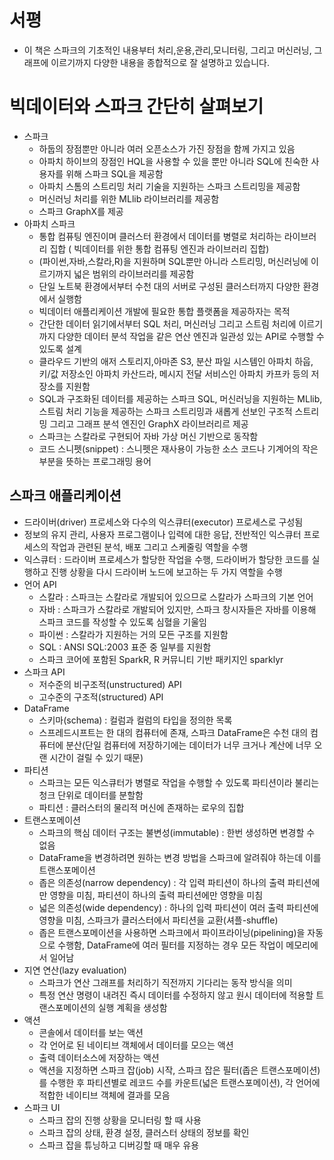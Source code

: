 # 서평
- 이 책은 스파크의 기초적인 내용부터 처리,운용,관리,모니터링, 그리고 머신러닝, 그래프에 이르기까지 다양한 내용을 종합적으로 잘 설명하고 있습니다.
# 빅데이터와 스파크 간단히 살펴보기
- 스파크
  - 하둡의 장점뿐만 아니라 여러 오픈소스가 가진 장점을 함께 가지고 있음
  - 아파치 하이브의 장점인 HQL을 사용할 수 있을 뿐만 아니라 SQL에 친숙한 사용자를 위해 스파크 SQL을 제공함
  - 아파치 스톰의 스트리밍 처리 기술을 지원하는 스파크 스트리밍을 제공함
  - 머신러닝 처리를 위한 MLlib 라이브러리를 제공함
  - 스파크 GraphX를 제공
- 아파치 스파크
  - 통합 컴퓨팅 엔진이며 클러스터 환경에서 데이터를 병렬로 처리하는 라이브러리 집합 ( 빅데이터를 위한 통합 컴퓨팅 엔진과 라이브러리 집합)
  - (파이썬,자바,스칼라,R)을 지원하며 SQL뿐만 아니라 스트리밍, 머신러닝에 이르기까지 넓은 범위의 라이브러리를 제공함
  - 단일 노트북 환경에서부터 수천 대의 서버로 구성된 클러스터까지 다양한 환경에서 실행함
  - 빅데이터 애플리케이션 개발에 필요한 통합 플랫폼을 제공하자는 목적
  - 간단한 데이터 읽기에서부터 SQL 처리, 머신러닝 그리고 스트림 처리에 이르기까지 다양한 데이터 분석 작업을 같은 연산 엔진과 일관성 있는 API로 수행할 수 있도록 설계
  - 클라우드 기반의 애저 스토리지,아마존 S3, 분산 파일 시스템인 아파치 하웁, 키/값 저장소인 아파치 카산드라, 메시지 전달 서비스인 아파치 카프카 등의 저장소를 지원함
  - SQL과 구조화된 데이터를 제공하는 스파크 SQL, 머신러닝을 지원하는 MLlib, 스트림 처리 기능을 제공하는 스파크 스트리밍과 새롭게 선보인 구조적 스트리밍 그리고 그래프 분석 엔진인 GraphX 라이브러리르 제공 
  - 스파크는 스칼라로 구현되어 자바 가상 머신 기반으로 동작함
  - 코드 스니펫(snippet) : 스니펫은 재사용이 가능한 소스 코드나 기계어의 작은 부분을 뜻하는 프로그래밍 용어

## 스파크 애플리케이션
- 드라이버(driver) 프로세스와 다수의 익스큐터(executor) 프로세스로 구성됨
- 정보의 유지 관리, 사용자 프로그램이나 입력에 대한 응답, 전반적인 익스큐터 프로세스의 작업과 관련된 분석, 배포 그리고 스케줄링 역할을 수행
- 익스큐터 : 드라이버 프로세스가 할당한 작업을 수행, 드라이버가 할당한 코드를 실행하고 진행 상황을 다시 드라이버 노드에 보고하는 두 가지 역할을 수행
- 언어 API
  - 스칼라 : 스파크는 스칼라로 개발되어 있으므로 스칼라가 스파크의 기본 언어
  - 자바 : 스파크가 스칼라로 개발되어 있지만, 스파크 창시자들은 자바를 이용해 스파크 코드를 작성할 수 있도록 심혈을 기울임
  - 파이썬 : 스칼라가 지원하는 거의 모든 구조를 지원함
  - SQL : ANSI SQL:2003 표준 중 일부를 지원함
  - 스파크 코어에 포함된 SparkR, R 커뮤니티 기반 패키지인 sparklyr
- 스파크 API
  - 저수준의 비구조적(unstructured) API
  - 고수준의 구조적(structured) API
- DataFrame
  - 스키마(schema) : 컬럼과 컬럼의 타입을 정의한 목록
  - 스프레드시프트는 한 대의 컴퓨터에 존재, 스파크 DataFrame은 수천 대의 컴퓨터에 분산(단일 컴퓨터에 저장하기에는 데이터가 너무 크거나 계산에 너무 오랜 시간이 걸릴 수 있기 때문)
- 파티션
  - 스파크는 모든 익스큐터가 병렬로 작업을 수행할 수 있도록 파티션이라 불리는 청크 단위로 데이터를 분할함
  - 파티션 : 클러스터의 물리적 머신에 존재하는 로우의 집합
- 트랜스포메이션
  - 스파크의 핵심 데이터 구조는 불변성(immutable) : 한번 생성하면 변경할 수 없음
  - DataFrame을 변경하려면 원하는 변경 방법을 스파크에 알려줘야 하는데 이를 트랜스포메이션
  - 좁은 의존성(narrow dependency) : 각 입력 파티션이 하나의 출력 파티션에만 영향을 미침, 파티션이 하나의 출력 파티션에만 영향을 미침 
  - 넓은 의존성(wide dependency) : 하나의 입력 파티션이 여러 출력 파티션에 영향을 미침, 스파크가 클러스터에서 파티션을 교환(셔플-shuffle)
  - 좁은 트랜스포메이션을 사용하면 스파크에서 파이프라이닝(pipelining)을 자동으로 수행함, DataFrame에 여러 필터를 지정하는 경우 모든 작업이 메모리에서 일어남
- 지연 연산(lazy evaluation)
  - 스파크가 연산 그래프를 처리하기 직전까지 기다리는 동작 방식을 의미
  - 특정 연산 명령이 내려진 즉시 데이터를 수정하지 않고 원시 데이터에 적용할 트랜스포메이션의 실행 계획을 생성함
- 액션
  - 콘솔에서 데이터를 보는 액션
  - 각 언어로 된 네이티브 객체에서 데이터를 모으는 액션
  - 출력 데이터소스에 저장하는 액션
  - 액션을 지정하면 스파크 잡(job) 시작, 스파크 잡은 필터(좁은 트랜스포메이션)를 수행한 후 파티션별로 레코드 수를 카운트(넓은 트랜스포메이션), 각 언어에 적합한 네이티브 객체에 결과를 모음
- 스파크 UI
  - 스파크 잡의 진행 상황을 모니터링 할 때 사용
  - 스파크 잡의 상태, 환경 설정, 클러스터 상태의 정보를 확인
  - 스파크 잡을 튜닝하고 디버깅할 때 매우 유용
